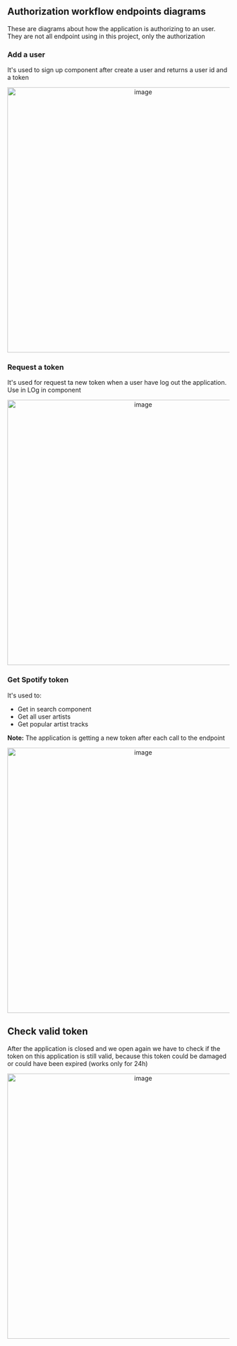 ## Authorization workflow endpoints diagrams 

These are diagrams about how the application is authorizing to an user. They are not all endpoint using in this project, only the  authorization 

### Add a user
It's used to sign up component after create a user and returns a user id and a token 

<div align="center"><img src="https://user-images.githubusercontent.com/24902525/99154167-be45a400-267b-11eb-9c59-674ccdc76fd1.png" alt="image" width="600" /></div>


### Request a token
It's used for request ta new token when a user have log out the application. Use in LOg in component 


<div align="center"><img src="https://user-images.githubusercontent.com/24902525/99154194-ef25d900-267b-11eb-839e-1a355c88dda6.png" alt="image" width="600" /></div>

### Get Spotify token
It's used to:

- Get in search component
- Get all user artists
- Get popular artist tracks 

**Note:** The application is getting a new token after each call to the endpoint 
<div align="center"><img src="https://user-images.githubusercontent.com/24902525/99154122-70c93700-267b-11eb-9927-bf4708adbcac.png" alt="image" width="600" /></div>

## Check valid token 

After the application is closed and we open again we have to check if the token on this application is still valid, because this token could be damaged or could have been expired (works only for 24h) 

<div align="center"><img src="https://user-images.githubusercontent.com/24902525/99154182-cf8eb080-267b-11eb-8f88-d532f1ec6903.png" alt="image" width="600" /></div>